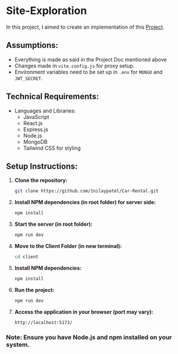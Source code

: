 # Site-Exploration

In this project, I aimed to create an implementation of this [Project](https://drive.google.com/file/d/1023v7UJwEVSVHFdiI2yzigvg3gr95iBm/view).

## Assumptions:
- Everything is made as said in the Project Doc mentioned above
- Changes made in `vite.config.js` for proxy setup.
- Environment variables need to be set up in `.env` for `MONGO` and `JWT_SECRET`.

## Technical Requirements:

- Languages and Libraries:
  - JavaScript
  - React.js
  - Express.js
  - Node.js
  - MongoDB
  - Tailwind CSS for styling

## Setup Instructions:

1. **Clone the repository:**
   ```bash
   git clone https://github.com/1nilaypatel/Car-Rental.git

2. **Install NPM dependencies (in root folder) for server side:**
    ```bash
    npm install

3. **Start the server (in root folder):**
    ```bash
    npm run dev

4. **Move to the Client Folder (in new terminal):**
    ```bash
    cd client

5. **Install NPM dependencies:**
    ```bash
    npm install

6. **Run the project:**
    ```bash
    npm run dev

7. **Access the application in your browser (port may vary):**
    ```bash
    http://localhost:5173/

### Note: Ensure you have Node.js and npm installed on your system.
